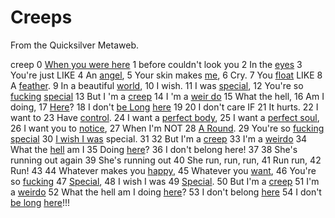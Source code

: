 
# Creeps

From the Quicksilver Metaweb.

 creep 
 0 [When you were here](/when-you-were-here)
 1 before couldn't look you 
 2 In the [eyes](/eyes)
 3 You're just LIKE 
 4 An [angel](/angel),
 5 Your skin makes [me](/me), 
 6 Cry.
 7 You [float](/float) LIKE 
 8 A [feather](/feather).
 9 In a beautiful [world](/world),
10 I wish. 
11 I was [special](/special),
12 You're so [fucking](/fucking) [special](/special)
13 But I 'm a [creep](/creep)
14 I 'm a [weir do](/weir-do)
15 What the hell, 
16 Am I doing, 
17 [Here](/here)?
18 I don't [be Long](/be-long) [here](/here)
19 
20 I don't care IF 
21 It hurts.
22 I want to 
23 Have [control](/control).
24 I want a [perfect body](/perfect-body),
25 I want a [perfect soul](/perfect-soul),
26 I want you to [notice](/notice),
27 When I'm NOT
28 [A Round](/a-round).
29 You're so [fucking special](/fucking-special)
30 [I wish I was](/i-wish-i-was) special.
31 
32 But I'm a [creep](/creep)
33 I'm a [weirdo](/weirdo)
34 What the [hell](/hell) am I 
35 Doing [here](/here)?
36 I don't belong here!
37 
38 She's running out again
39 She's running out
40 She run, run, run, 
41 Run run,
42 Run!
43 
44 Whatever makes you [happy](/happy),
45 Whatever you [want](/want),
46 You're so [fucking](/fucking)
47 [Special](/special),
48 I wish I was 
49 [Special](/special).
50 But I'm a [creep](/creep)
51 I'm a [weirdo](/weirdo)
52 What the hell am I doing [here](/here)?
53 I don't belong [here](/here)
54 I don't [be long](/be-long) [here](/here)!!!
